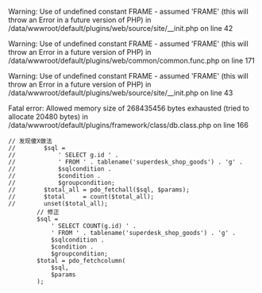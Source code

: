 Warning: Use of undefined constant FRAME - assumed 'FRAME' (this will throw an Error in a future version of PHP) in /data/wwwroot/default/plugins/web/source/site/__init.php on line 42

Warning: Use of undefined constant FRAME - assumed 'FRAME' (this will throw an Error in a future version of PHP) in /data/wwwroot/default/plugins/web/common/common.func.php on line 171

Warning: Use of undefined constant FRAME - assumed 'FRAME' (this will throw an Error in a future version of PHP) in /data/wwwroot/default/plugins/web/source/site/__init.php on line 43

Fatal error: Allowed memory size of 268435456 bytes exhausted (tried to allocate 20480 bytes) in /data/wwwroot/default/plugins/framework/class/db.class.php on line 166



````
// 发现傻X做法
//        $sql =
//            ' SELECT g.id ' .
//            ' FROM ' . tablename('superdesk_shop_goods') . 'g' .
//            $sqlcondition .
//            $condition .
//            $groupcondition;
//        $total_all = pdo_fetchall($sql, $params);
//        $total     = count($total_all);
//        unset($total_all);
        // 修正
        $sql =
            ' SELECT COUNT(g.id) ' .
            ' FROM ' . tablename('superdesk_shop_goods') . 'g' .
            $sqlcondition .
            $condition .
            $groupcondition;
        $total = pdo_fetchcolumn(
            $sql,
            $params
        );
````
